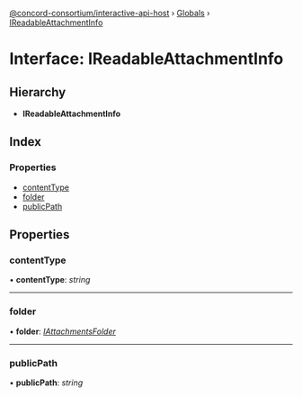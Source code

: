 [@concord-consortium/interactive-api-host](../README.md) › [Globals](../globals.md) › [IReadableAttachmentInfo](ireadableattachmentinfo.md)

# Interface: IReadableAttachmentInfo

## Hierarchy

* **IReadableAttachmentInfo**

## Index

### Properties

* [contentType](ireadableattachmentinfo.md#contenttype)
* [folder](ireadableattachmentinfo.md#folder)
* [publicPath](ireadableattachmentinfo.md#publicpath)

## Properties

###  contentType

• **contentType**: *string*

___

###  folder

• **folder**: *[IAttachmentsFolder](iattachmentsfolder.md)*

___

###  publicPath

• **publicPath**: *string*
